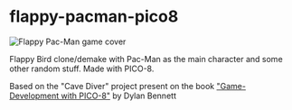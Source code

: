 # flappy-pacman-pico8

![Flappy Pac-Man game cover](https://github.com/ChristianTudeschini/flappy-pacman-pico8/blob/main/flappybird-cover.png)

Flappy Bird clone/demake with Pac-Man as the main character and some other random stuff. Made with PICO-8.

Based on the "Cave Diver" project present on the book ["Game-Development with PICO-8"](https://mboffin.itch.io/gamedev-with-pico-8-issue1) by Dylan Bennett
